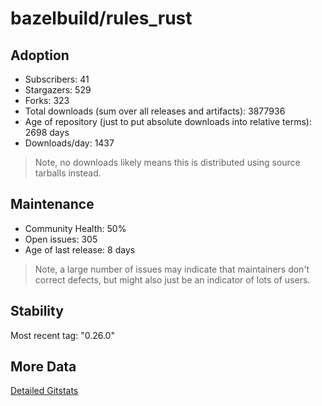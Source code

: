 # bazelbuild/rules_rust

## Adoption

- Subscribers: 41
- Stargazers: 529
- Forks: 323
- Total downloads (sum over all releases and artifacts): 3877936
- Age of repository (just to put absolute downloads into relative terms): 2698 days
- Downloads/day: 1437

> Note, no downloads likely means this is distributed using source tarballs instead.

## Maintenance

- Community Health: 50%
- Open issues: 305
- Age of last release: 8 days

> Note, a large number of issues may indicate that maintainers don't correct defects, but might also
> just be an indicator of lots of users.

## Stability

Most recent tag: "0.26.0"

## More Data

[Detailed Gitstats](/bazel-catalog/gitstats/bazelbuild/rules_rust)

